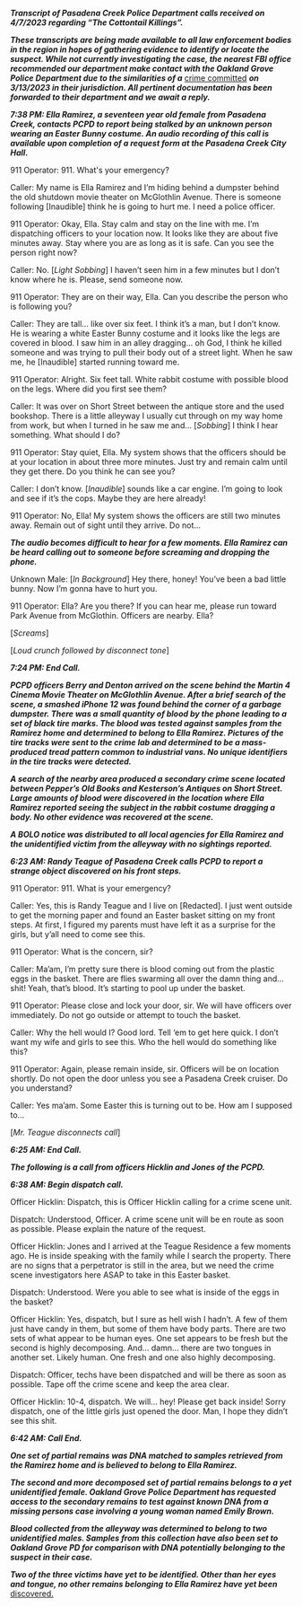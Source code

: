 ***Transcript of Pasadena Creek Police Department calls received on 4/7/2023 regarding “The Cottontail Killings”.***

***These transcripts are being made available to all law enforcement bodies in the region in hopes of gathering evidence to identify or locate the suspect. While not currently investigating the case, the nearest FBI office recommended our department make contact with the Oakland Grove Police Department due to the similarities of a*** [crime committed](https://www.reddit.com/r/nosleep/comments/11zr11j/911_transcript_for_the_teddy_bear_abduction/) ***on 3/13/2023 in their jurisdiction. All pertinent documentation has been forwarded to their department and we await a reply.***

***7:38 PM: Ella Ramirez, a seventeen year old female from Pasadena Creek, contacts PCPD to report being stalked by an unknown person wearing an Easter Bunny costume. An audio recording of this call is available upon completion of a request form at the Pasadena Creek City Hall.***

911 Operator: 911. What's your emergency?

Caller: My name is Ella Ramirez and I’m hiding behind a dumpster behind the old shutdown movie theater on McGlothlin Avenue. There is someone following \[Inaudible\] think he is going to hurt me. I need a police officer.

911 Operator: Okay, Ella. Stay calm and stay on the line with me. I’m dispatching officers to your location now. It looks like they are about five minutes away. Stay where you are as long as it is safe. Can you see the person right now?

Caller: No. \[*Light Sobbing*\] I haven’t seen him in a few minutes but I don’t know where he is. Please, send someone now.

911 Operator: They are on their way, Ella. Can you describe the person who is following you?

Caller: They are tall… like over six feet. I think it’s a man, but I don’t know. He is wearing a white Easter Bunny costume and it looks like the legs are covered in blood. I saw him in an alley dragging… oh God, I think he killed someone and was trying to pull their body out of a street light. When he saw me, he \[Inaudible\] started running toward me.

911 Operator: Alright. Six feet tall. White rabbit costume with possible blood on the legs. Where did you first see them?

Caller: It was over on Short Street between the antique store and the used bookshop. There is a little alleyway I usually cut through on my way home from work, but when I turned in he saw me and… \[*Sobbing*\] I think I hear something. What should I do?

911 Operator: Stay quiet, Ella. My system shows that the officers should be at your location in about three more minutes. Just try and remain calm until they get there. Do you think he can see you?

Caller: I don’t know. \[*Inaudible*\] sounds like a car engine. I’m going to look and see if it’s the cops. Maybe they are here already!

911 Operator: No, Ella! My system shows the officers are still two minutes away. Remain out of sight until they arrive. Do not…

***The audio becomes difficult to hear for a few moments. Ella Ramirez can be heard calling out to someone before screaming and dropping the phone.***

Unknown Male: \[*In Background*\] Hey there, honey! You’ve been a bad little bunny. Now I’m gonna have to hurt you.

911 Operator: Ella? Are you there? If you can hear me, please run toward Park Avenue from McGlothin. Officers are nearby. Ella?

\[*Screams*\]

\[*Loud crunch followed by disconnect tone*\]

***7:24 PM: End Call.***

***PCPD officers Berry and Denton arrived on the scene behind the Martin 4 Cinema Movie Theater on McGlothlin Avenue. After a brief search of the scene, a smashed iPhone 12 was found behind the corner of a garbage dumpster. There was a small quantity of blood by the phone leading to a set of black tire marks. The blood was tested against samples from the Ramirez home and determined to belong to Ella Ramirez. Pictures of the tire tracks were sent to the crime lab and determined to be a mass-produced tread pattern common to industrial vans. No unique identifiers in the tire tracks were detected.***

***A search of the nearby area produced a secondary crime scene located between Pepper’s Old Books and Kesterson’s Antiques on Short Street. Large amounts of blood were discovered in the location where Ella Ramirez reported seeing the subject in the rabbit costume dragging a body. No other evidence was recovered at the scene.***

***A BOLO notice was distributed to all local agencies for Ella Ramirez and the unidentified victim from the alleyway with no sightings reported.***

***6:23 AM: Randy Teague of Pasadena Creek calls PCPD to report a strange object discovered on his front steps.***

911 Operator: 911. What is your emergency?

Caller: Yes, this is Randy Teague and I live on \[Redacted\]. I just went outside to get the morning paper and found an Easter basket sitting on my front steps. At first, I figured my parents must have left it as a surprise for the girls, but y’all need to come see this.

911 Operator: What is the concern, sir?

Caller: Ma’am, I’m pretty sure there is blood coming out from the plastic eggs in the basket. There are flies swarming all over the damn thing and… shit! Yeah, that’s blood. It’s starting to pool up under the basket.

911 Operator: Please close and lock your door, sir. We will have officers over immediately. Do not go outside or attempt to touch the basket.

Caller: Why the hell would I? Good lord. Tell ‘em to get here quick. I don’t want my wife and girls to see this. Who the hell would do something like this?

911 Operator: Again, please remain inside, sir. Officers will be on location shortly. Do not open the door unless you see a Pasadena Creek cruiser. Do you understand?

Caller: Yes ma’am. Some Easter this is turning out to be. How am I supposed to…

\[*Mr. Teague disconnects call*\]

***6:25 AM: End Call.***

***The following is a call from officers Hicklin and Jones of the PCPD.***

***6:38 AM: Begin dispatch call.***

Officer Hicklin: Dispatch, this is Officer Hicklin calling for a crime scene unit.

Dispatch: Understood, Officer. A crime scene unit will be en route as soon as possible. Please explain the nature of the request.

Officer Hicklin: Jones and I arrived at the Teague Residence a few moments ago. He is inside speaking with the family while I search the property. There are no signs that a perpetrator is still in the area, but we need the crime scene investigators here ASAP to take in this Easter basket.

Dispatch: Understood. Were you able to see what is inside of the eggs in the basket?

Officer Hicklin: Yes, dispatch, but I sure as hell wish I hadn’t. A few of them just have candy in them, but some of them have body parts. There are two sets of what appear to be human eyes. One set appears to be fresh but the second is highly decomposing. And… damn… there are two tongues in another set. Likely human. One fresh and one also highly decomposing.

Dispatch: Officer, techs have been dispatched and will be there as soon as possible. Tape off the crime scene and keep the area clear.

Officer Hicklin: 10-4, dispatch. We will… hey! Please get back inside! Sorry dispatch, one of the little girls just opened the door. Man, I hope they didn’t see this shit.

***6:42 AM: Call End.***

***One set of partial remains was DNA matched to samples retrieved from the Ramirez home and is believed to belong to Ella Ramirez.***

***The second and more decomposed set of partial remains belongs to a yet unidentified female. Oakland Grove Police Department has requested access to the secondary remains to test against known DNA from a missing persons case involving a young woman named Emily Brown.***

***Blood collected from the alleyway was determined to belong to two unidentified males. Samples from this collection have also been set to Oakland Grove PD for comparison with DNA potentially belonging to the suspect in their case.***

***Two of the three victims have yet to be identified. Other than her eyes and tongue, no other remains belonging to Ella Ramirez have yet been*** [discovered.](https://www.reddit.com/r/gtripp14/comments/uyezti/making_it_easier_to_keep_track_of_my_new_releases/)